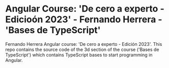 # Angular Course: 'De cero a experto - Edicioón 2023' - Fernando Herrera - 'Bases de TypeScript'
Fernando Herrera Angular course: 'De cero a experto - Edición 2023'. This repo contains the source code of the 3d section of the course ('Bases de TypeScript') which contains TypeScript bases to start programming in Angular.
